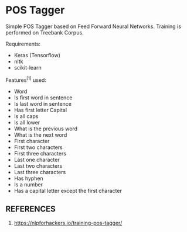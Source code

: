 # POS Tagger

Simple POS Tagger based on Feed Forward Neural Networks.
Training is performed on Treebank Corpus.

Requirements:
* Keras (Tensorflow)
* nltk
* scikit-learn

Features<sup>[1]</sup> used:
* Word
* Is first word in sentence
* Is last word in sentence
* Has first letter Capital
* Is all caps
* Is all lower
* What is the previous word
* What is the next word
* First character
* First two characters
* First three characters
* Last one character
* Last two characters
* Last three characters
* Has hyphen
* Is a number
* Has a capital letter except the first character

## REFERENCES
1. https://nlpforhackers.io/training-pos-tagger/
